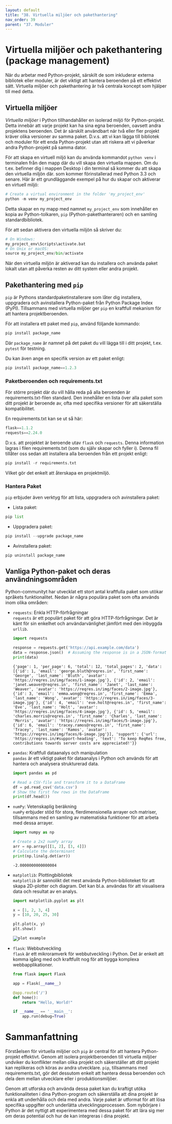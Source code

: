 ```yaml
---
layout: default
title: "38. Virtuella miljöer och pakethantering"
nav_order: 39
parent: "37. Moduler"
---
```


# Virtuella miljöer och pakethantering (package management)
När du arbetar med Python-projekt, särskilt de som inkluderar externa bibliotek eller moduler, är det viktigt att hantera beroenden på ett effektivt sätt. Virtuella miljöer och pakethantering är två centrala koncept som hjälper till med detta.

## Virtuella miljöer
_Virtuella miljöer_ i Python tillhandahåller en isolerad miljö för Python-projekt. Detta innebär att varje projekt kan ha sina egna beroenden, oavsett andra projektens beroenden. Det är särskilt användbart när två eller fler projekt kräver olika versioner av samma paket. D.v.s. att vi kan lägga till bibliotek och moduler för ett enda Python-projekt utan att riskera att vi påverkar andra Python-projekt på samma dator.

För att skapa en virtuell miljö kan du använda kommandot `python venv` i terminalen från den mapp där du vill skapa den virtuella mappen. Om du t.ex. befinner dig i mappen Desktop i din terminal så kommer du att skapa den virtuella miljön där. som kommer förinstallerad med Python 3.3 och senare. Här är ett grundläggande exempel på hur du skapar och aktiverar en virtuell miljö:
```python
# Create a virtual environment in the folder 'my_project_env'
python -m venv my_project_env
```
Detta skapar en ny mapp med namnet `my_project_env` som innehåller en kopia av Python-tolkaren, `pip` (Python-pakethanteraren) och en samling standardbibliotek.

För att sedan aktivera den virtuella miljön så skriver du:
```python
# On Windows:
my_project_env\Scripts\activate.bat
# On Unix or macOS:
source my_project_env/bin/activate
```

När den virtuella miljön är aktiverad kan du installera och använda paket lokalt utan att påverka resten av ditt system eller andra projekt.

## Pakethantering med `pip`
`pip` är Pythons standardpaketinstallerare som låter dig installera, uppgradera och avinstallera Python-paket från Python Package Index (PyPI). Tillsammans med virtuella miljöer ger `pip` en kraftfull mekanism för att hantera projektberoenden.

För att installera ett paket med `pip`, använd följande kommando:
```python
pip install package_name
```

Där `package_name` är namnet på det paket du vill lägga till i ditt projekt, t.ex. `pytest` för testning.

Du kan även ange en specifik version av ett paket enligt:
```python
pip install package_name==1.2.3
```

### Paketberoenden och requirements.txt
För större projekt där du vill hålla reda på alla beroenden är requirements.txt-filen standard. Den innehåller en lista över alla paket som ditt projekt är beroende av, ofta med specifika versioner för att säkerställa kompatibilitet.

En requirements.txt kan se ut så här:
```python
flask==1.1.2
requests==2.24.0
```

D.v.s. att projektet är beroende utav `flask` och `requests`. Denna information lagras i filen requirements.txt (som du själv skapar och fyller i). Denna fil tillåter oss sedan att installera alla beroenden från ett projekt enligt:
```python
pip install -r requirements.txt
```

Vilket gör det enkelt att återskapa en projektmiljö.

### Hantera Paket
`pip` erbjuder även verktyg för att lista, uppgradera och avinstallera paket:

* Lista paket:
```python
pip list
```

* Uppgradera paket:
```python
pip install --upgrade package_name
```

* Avinstallera paket:
```python
pip uninstall package_name
```

## Vanliga Python-paket och deras användningsområden
Python-communityt har utvecklat ett stort antal kraftfulla paket som utökar språkets funktionalitet. Nedan är några populära paket som ofta används inom olika områden:

* `requests`: Enkla HTTP-förfrågningar <br>
`requests` är ett populärt paket för att göra HTTP-förfrågningar. Det är känt för sin enkelhet och användarvänlighet jämfört med den inbyggda `urllib`.
    ```python
    import requests

    response = requests.get('https://api.example.com/data')
    data = response.json()  # Assuming the response is in a JSON-format
    print(data)
    ```
    <div class="code-example" markdown="1">
    <pre><code>{'page': 1, 'per_page': 6, 'total': 12, 'total_pages': 2, 'data': [{'id': 1, 'email': 'george.bluth@reqres.in', 'first_name': 'George', 'last_name': 'Bluth', 'avatar': 'https://reqres.in/img/faces/1-image.jpg'}, {'id': 2, 'email': 'janet.weaver@reqres.in', 'first_name': 'Janet', 'last_name': 'Weaver', 'avatar': 'https://reqres.in/img/faces/2-image.jpg'}, {'id': 3, 'email': 'emma.wong@reqres.in', 'first_name': 'Emma', 'last_name': 'Wong', 'avatar': 'https://reqres.in/img/faces/3-image.jpg'}, {'id': 4, 'email': 'eve.holt@reqres.in', 'first_name': 'Eve', 'last_name': 'Holt', 'avatar': 'https://reqres.in/img/faces/4-image.jpg'}, {'id': 5, 'email': 'charles.morris@reqres.in', 'first_name': 'Charles', 'last_name': 'Morris', 'avatar': 'https://reqres.in/img/faces/5-image.jpg'}, {'id': 6, 'email': 'tracey.ramos@reqres.in', 'first_name': 'Tracey', 'last_name': 'Ramos', 'avatar': 'https://reqres.in/img/faces/6-image.jpg'}], 'support': {'url': 'https://reqres.in/#support-heading', 'text': 'To keep ReqRes free, contributions towards server costs are appreciated!'}}</code></pre>
    </div>

* `pandas`: Kraftfull dataanalys och manipulation <br>
`pandas` är ett viktigt paket för dataanalys i Python och används för att hantera och analysera strukturerad data.
    ```python
    import pandas as pd

    # Read a CSV-file and transform it to a DataFrame
    df = pd.read_csv('data.csv')
    # Show the first few rows in the DataFrame
    print(df.head())
    ```

* `numPy`: Vetenskaplig beräkning <br>
`numPy` erbjuder stöd för stora, flerdimensionella arrayer och matriser, tillsammans med en samling av matematiska funktioner för att arbeta med dessa arrayer.
    ```python
    import numpy as np

    # Create a 2x2 numPy array
    arr = np.array([[1, 2], [3, 4]])
    # Calculate the determinant
    print(np.linalg.det(arr))
    ```
    <div class="code-example" markdown="1">
    <pre><code>-2.0000000000000004</code></pre>
    </div>

* `matplotlib`: Plottingbibliotek <br>
`matplotlib` är sannolikt det mest använda Python-biblioteket för att skapa 2D-plotter och diagram. Det kan bl.a. användas för att visualisera data och resultat av en analys.
    ```python
    import matplotlib.pyplot as plt

    x = [1, 2, 3, 4]
    y = [10, 20, 25, 30]

    plt.plot(x, y)
    plt.show()
    ```
    <div class="code-example" markdown="1">
    <pre><code><img src="../../assets/images/matplotlib.png" alt="plot example"></code></pre>
    </div>

* `flask`: Webbutveckling <br>
`flask` är ett mikroramverk för webbutveckling i Python. Det är enkelt att komma igång med och kraftfullt nog för att bygga komplexa webbapplikationer.
    ```python
    from flask import Flask

    app = Flask(__name__)

    @app.route('/')
    def home():
        return "Hello, World!"

    if __name__ == '__main__':
        app.run(debug=True)
    ```

# Sammanfattning
Förståelsen för virtuella miljöer och `pip` är central för att hantera Python-projekt effektivt. Genom att isolera projektberoenden till virtuella miljöer undviker du konflikter mellan olika projekt och säkerställer att ditt projekt kan replikeras och köras av andra utvecklare. `pip`, tillsammans med requirements.txt, gör det dessutom enkelt att hantera dessa beroenden och dela dem mellan utvecklare eller i produktionsmiljöer.

Genom att utforska och använda dessa paket kan du kraftigt utöka funktionaliteten i dina Python-program och säkerställa att dina projekt är enkla att underhålla och dela med andra. Varje paket är utformat för att lösa specifika uppgifter och underlätta utvecklingsprocessen. Som nybörjare i Python är det nyttigt att experimentera med dessa paket för att lära sig mer om deras potential och hur de kan integreras i dina projekt.